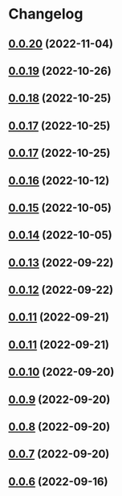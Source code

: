 # Changelog

## [0.0.20](https://github.com/inflearn/shaka-player/compare/v0.0.20) (2022-11-04)

## [0.0.19](https://github.com/inflearn/shaka-player/compare/v0.0.19) (2022-10-26)

## [0.0.18](https://github.com/inflearn/shaka-player/compare/v0.0.18) (2022-10-25)

## [0.0.17](https://github.com/inflearn/shaka-player/compare/v0.0.17) (2022-10-25)

## [0.0.17](https://github.com/inflearn/shaka-player/compare/v0.0.17) (2022-10-25)

## [0.0.16](https://github.com/inflearn/shaka-player/compare/v0.0.16) (2022-10-12)

## [0.0.15](https://github.com/inflearn/shaka-player/compare/v0.0.15) (2022-10-05)

## [0.0.14](https://github.com/inflearn/shaka-player/compare/v0.0.14) (2022-10-05)

## [0.0.13](https://github.com/inflearn/shaka-player/compare/v0.0.13) (2022-09-22)

## [0.0.12](https://github.com/inflearn/shaka-player/compare/v0.0.12) (2022-09-22)

## [0.0.11](https://github.com/inflearn/shaka-player/compare/v0.0.11) (2022-09-21)

## [0.0.11](https://github.com/inflearn/shaka-player/compare/v0.0.11) (2022-09-21)

## [0.0.10](https://github.com/inflearn/shaka-player/compare/v0.0.10) (2022-09-20)

## [0.0.9](https://github.com/inflearn/shaka-player/compare/v0.0.9) (2022-09-20)

## [0.0.8](https://github.com/inflearn/shaka-player/compare/v0.0.8) (2022-09-20)

## [0.0.7](https://github.com/inflearn/shaka-player/compare/v0.0.7) (2022-09-20)

## [0.0.6](https://github.com/inflearn/shaka-player/compare/v0.0.6) (2022-09-16)
